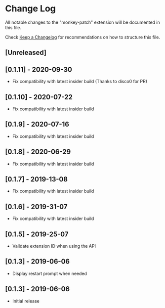 # Change Log

All notable changes to the "monkey-patch" extension will be documented in this file.

Check [Keep a Changelog](http://keepachangelog.com/) for recommendations on how to structure this file.

## [Unreleased]

## [0.1.11] - 2020-09-30

- Fix compatibility with latest insider build (Thanks to disco0 for PR)  

## [0.1.10] - 2020-07-22

- Fix compatibility with latest insider build

## [0.1.9] - 2020-07-16

- Fix compatibility with latest insider build

## [0.1.8] - 2020-06-29

- Fix compatibility with latest insider build

## [0.1.7] - 2019-13-08

- Fix compatibility with latest insider build

## [0.1.6] - 2019-31-07

- Fix compatibility with latest insider build

## [0.1.5] - 2019-25-07

- Validate extension ID when using the API

## [0.1.3] - 2019-06-06

- Display restart prompt when needed

## [0.1.3] - 2019-06-06

- Initial release